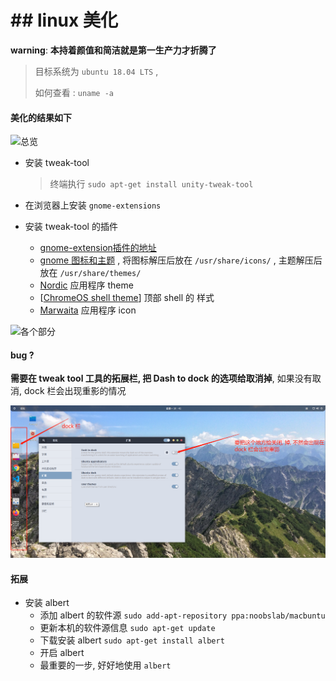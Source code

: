#  ## linux 美化

**warning**: **本持着颜值和简洁就是第一生产力才折腾了**

> 目标系统为 `ubuntu 18.04 LTS` ,  
>
> 如何查看 : `uname -a`

#### 美化的结果如下

![总览](./image/ubuntu_beautify_view.png)

* 安装 tweak-tool

  > 终端执行 ` sudo apt-get install unity-tweak-tool `

* 在浏览器上安装 `gnome-extensions`

* 安装 tweak-tool 的插件

  *  [gnome-extension插件的地址](https://extensions.gnome.org)
  * [gnome 图标和主题](https://www.gnome-look.org) , 将图标解压后放在 `/usr/share/icons/` , 主题解压后放在 `/usr/share/themes/` 
  * [Nordic](https://www.pling.com/s/Gnome/p/1267246/) 应用程序 theme
  * [[ChromeOS shell theme](https://www.pling.com/s/Gnome/p/1333760/)] 顶部 shell 的 样式
  * [ Marwaita]( https://www.pling.com/p/1239855 )  应用程序 icon



![各个部分](/image/ubuntu_beautify.png)



#### bug ? 

**需要在 tweak tool 工具的拓展栏, 把 Dash to dock 的选项给取消掉**, 如果没有取消, dock 栏会出现重影的情况

![dock 栏需要设置的地方](./image/ubuntu_dock_crash_bug.png)



#### 拓展 

* 安装 albert 
  * 添加 albert 的软件源 ` sudo add-apt-repository ppa:noobslab/macbuntu `
  * 更新本机的软件源信息 `sudo apt-get update`
  * 下载安装 albert `sudo apt-get install albert`
  * 开启 albert 
  * 最重要的一步, 好好地使用 `albert` 